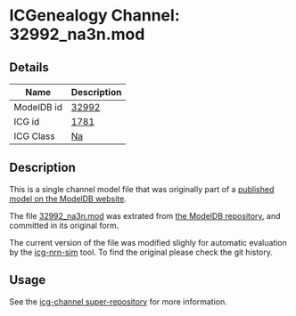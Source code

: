 # ICGenealogy Channel: 32992\_na3n.mod

## Details

Name | Description
---- | -----------
ModelDB id | [32992](http://senselab.med.yale.edu/ModelDB/ShowModel.cshtml?model=32992)
ICG id | [1781](http://icg.neurotheory.ox.ac.uk/channels/2/1781)
ICG Class | [Na](http://icg.neurotheory.ox.ac.uk/channels/2)

## Description

This is a single channel model file that was originally part of a [published model on the ModelDB website](http://senselab.med.yale.edu/mModelDB/ShowModel.cshtml?model=32992).


The file [32992\_na3n.mod](32992_na3n.mod) was extrated from [the ModelDB repository](http://senselab.med.yale.edu/ModelDB/ShowModel.cshtml?model=32992), and committed in its original form.

The current version of the file was modified slighly for automatic evaluation by the [icg-nrn-sim](https://github.com/icgenealogy/icg-nrn-sim) tool. To find the original please check the git history.


## Usage

See the [icg-channel super-repository](https://github.com/icgenealogy/icg-channels) for more information.